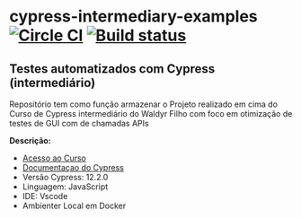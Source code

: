 # cypress-intermediary-examples [![Circle CI](https://circleci.com/gh/cypress-io/cypress-example-todomvc.svg?style=svg)](https://circleci.com/gh/cypress-io/cypress-example-todomvc) [![Build status](https://ci.appveyor.com/api/projects/status/6wjyoye82orkkyny/branch/master?svg=true)](https://ci.appveyor.com/project/cypress-io/cypress-example-todomvc/branch/master)

## Testes automatizados com Cypress (intermediário)

Repositório tem como função armazenar o Projeto realizado em cima do Curso de Cypress intermediário do Waldyr Filho com foco em otimização de testes de GUI com de chamadas APIs

**Descrição:**

* [Acesso ao Curso](https://www.udemy.com/course/testes-automatizados-com-cypress-intermediario)
* [Documentaçao do Cypress](https://on.cypress.io)
* Versão Cypress: 12.2.0
* Linguagem: JavaScript
* IDE: Vscode
* Ambienter Local em Docker 


